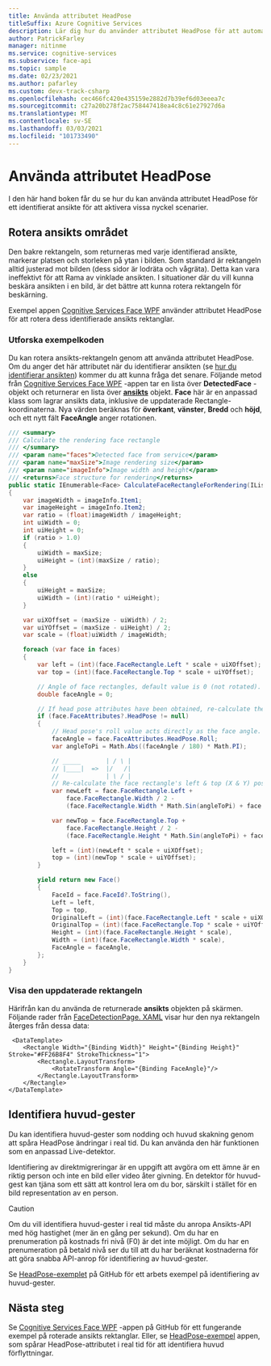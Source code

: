 ```yaml
---
title: Använda attributet HeadPose
titleSuffix: Azure Cognitive Services
description: Lär dig hur du använder attributet HeadPose för att automatiskt rotera ansikts rektangeln eller identifiera huvud-gester i en video-feed.
author: PatrickFarley
manager: nitinme
ms.service: cognitive-services
ms.subservice: face-api
ms.topic: sample
ms.date: 02/23/2021
ms.author: pafarley
ms.custom: devx-track-csharp
ms.openlocfilehash: cec466fc420e435159e2882d7b39ef6d03eeea7c
ms.sourcegitcommit: c27a20b278f2ac758447418ea4c8c61e27927d6a
ms.translationtype: MT
ms.contentlocale: sv-SE
ms.lasthandoff: 03/03/2021
ms.locfileid: "101733490"
---
```

# <a name="use-the-headpose-attribute"></a>Använda attributet HeadPose

I den här hand boken får du se hur du kan använda attributet HeadPose för ett identifierat ansikte för att aktivera vissa nyckel scenarier.

## <a name="rotate-the-face-rectangle"></a>Rotera ansikts området

Den bakre rektangeln, som returneras med varje identifierad ansikte, markerar platsen och storleken på ytan i bilden. Som standard är rektangeln alltid justerad mot bilden (dess sidor är lodräta och vågräta). Detta kan vara ineffektivt för att Rama av vinklade ansikten. I situationer där du vill kunna beskära ansikten i en bild, är det bättre att kunna rotera rektangeln för beskärning.

Exempel appen [Cognitive Services Face WPF](https://github.com/Azure-Samples/cognitive-services-dotnet-sdk-samples/tree/master/app-samples/Cognitive-Services-Face-WPF) använder attributet HeadPose för att rotera dess identifierade ansikts rektanglar.

### <a name="explore-the-sample-code"></a>Utforska exempelkoden

Du kan rotera ansikts-rektangeln genom att använda attributet HeadPose. Om du anger det här attributet när du identifierar ansikten (se [hur du identifierar ansikten](HowtoDetectFacesinImage.md)) kommer du att kunna fråga det senare. Följande metod från [Cognitive Services Face WPF](https://github.com/Azure-Samples/cognitive-services-dotnet-sdk-samples/tree/master/app-samples/Cognitive-Services-Face-WPF) -appen tar en lista över **DetectedFace** -objekt och returnerar en lista över **[ansikts](https://github.com/Azure-Samples/cognitive-services-dotnet-sdk-samples/blob/master/app-samples/Cognitive-Services-Face-WPF/Sample-WPF/Controls/Face.cs)** objekt. **Face** här är en anpassad klass som lagrar ansikts data, inklusive de uppdaterade Rectangle-koordinaterna. Nya värden beräknas för **överkant**, **vänster**, **Bredd** och **höjd**, och ett nytt fält **FaceAngle** anger rotationen.

```csharp
/// <summary>
/// Calculate the rendering face rectangle
/// </summary>
/// <param name="faces">Detected face from service</param>
/// <param name="maxSize">Image rendering size</param>
/// <param name="imageInfo">Image width and height</param>
/// <returns>Face structure for rendering</returns>
public static IEnumerable<Face> CalculateFaceRectangleForRendering(IList<DetectedFace> faces, int maxSize, Tuple<int, int> imageInfo)
{
    var imageWidth = imageInfo.Item1;
    var imageHeight = imageInfo.Item2;
    var ratio = (float)imageWidth / imageHeight;
    int uiWidth = 0;
    int uiHeight = 0;
    if (ratio > 1.0)
    {
        uiWidth = maxSize;
        uiHeight = (int)(maxSize / ratio);
    }
    else
    {
        uiHeight = maxSize;
        uiWidth = (int)(ratio * uiHeight);
    }

    var uiXOffset = (maxSize - uiWidth) / 2;
    var uiYOffset = (maxSize - uiHeight) / 2;
    var scale = (float)uiWidth / imageWidth;

    foreach (var face in faces)
    {
        var left = (int)(face.FaceRectangle.Left * scale + uiXOffset);
        var top = (int)(face.FaceRectangle.Top * scale + uiYOffset);

        // Angle of face rectangles, default value is 0 (not rotated).
        double faceAngle = 0;

        // If head pose attributes have been obtained, re-calculate the left & top (X & Y) positions.
        if (face.FaceAttributes?.HeadPose != null)
        {
            // Head pose's roll value acts directly as the face angle.
            faceAngle = face.FaceAttributes.HeadPose.Roll;
            var angleToPi = Math.Abs((faceAngle / 180) * Math.PI);

            // _____       | / \ |
            // |____|  =>  |/   /|
            //             | \ / |
            // Re-calculate the face rectangle's left & top (X & Y) positions.
            var newLeft = face.FaceRectangle.Left +
                face.FaceRectangle.Width / 2 -
                (face.FaceRectangle.Width * Math.Sin(angleToPi) + face.FaceRectangle.Height * Math.Cos(angleToPi)) / 2;

            var newTop = face.FaceRectangle.Top +
                face.FaceRectangle.Height / 2 -
                (face.FaceRectangle.Height * Math.Sin(angleToPi) + face.FaceRectangle.Width * Math.Cos(angleToPi)) / 2;

            left = (int)(newLeft * scale + uiXOffset);
            top = (int)(newTop * scale + uiYOffset);
        }

        yield return new Face()
        {
            FaceId = face.FaceId?.ToString(),
            Left = left,
            Top = top,
            OriginalLeft = (int)(face.FaceRectangle.Left * scale + uiXOffset),
            OriginalTop = (int)(face.FaceRectangle.Top * scale + uiYOffset),
            Height = (int)(face.FaceRectangle.Height * scale),
            Width = (int)(face.FaceRectangle.Width * scale),
            FaceAngle = faceAngle,
        };
    }
}
```

### <a name="display-the-updated-rectangle"></a>Visa den uppdaterade rektangeln

Härifrån kan du använda de returnerade **ansikts** objekten på skärmen. Följande rader från [FaceDetectionPage. XAML](https://github.com/Azure-Samples/cognitive-services-dotnet-sdk-samples/blob/master/app-samples/Cognitive-Services-Face-WPF/Sample-WPF/Controls/FaceDetectionPage.xaml) visar hur den nya rektangeln återges från dessa data:

```xaml
 <DataTemplate>
    <Rectangle Width="{Binding Width}" Height="{Binding Height}" Stroke="#FF26B8F4" StrokeThickness="1">
        <Rectangle.LayoutTransform>
            <RotateTransform Angle="{Binding FaceAngle}"/>
        </Rectangle.LayoutTransform>
    </Rectangle>
</DataTemplate>
```

## <a name="detect-head-gestures"></a>Identifiera huvud-gester

Du kan identifiera huvud-gester som nodding och huvud skakning genom att spåra HeadPose ändringar i real tid. Du kan använda den här funktionen som en anpassad Live-detektor.

Identifiering av direktmigreringar är en uppgift att avgöra om ett ämne är en riktig person och inte en bild eller video åter givning. En detektor för huvud-gest kan tjäna som ett sätt att kontrol lera om du bor, särskilt i stället för en bild representation av en person.

> [!CAUTION]
> Om du vill identifiera huvud-gester i real tid måste du anropa Ansikts-API med hög hastighet (mer än en gång per sekund). Om du har en prenumeration på kostnads fri nivå (F0) är det inte möjligt. Om du har en prenumeration på betald nivå ser du till att du har beräknat kostnaderna för att göra snabba API-anrop för identifiering av huvud-gester.

Se [HeadPose-exemplet](https://github.com/Azure-Samples/cognitive-services-dotnet-sdk-samples/tree/master/app-samples/FaceAPIHeadPoseSample) på GitHub för ett arbets exempel på identifiering av huvud-gester.

## <a name="next-steps"></a>Nästa steg

Se [Cognitive Services Face WPF](https://github.com/Azure-Samples/cognitive-services-dotnet-sdk-samples/tree/master/app-samples/Cognitive-Services-Face-WPF) -appen på GitHub för ett fungerande exempel på roterade ansikts rektanglar. Eller, se [HeadPose-exempel](https://github.com/Azure-Samples/cognitive-services-dotnet-sdk-samples/tree/master/app-samples) appen, som spårar HeadPose-attributet i real tid för att identifiera huvud förflyttningar.
